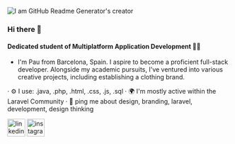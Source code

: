 ![I am GitHub Readme Generator's creator](https://i.ibb.co/GRc4S5W/Capa-2.jpg)
### Hi there 👋
#### Dedicated student of Multiplatform Application Development 🧑‍🎓

- I'm Pau from Barcelona, Spain. I aspire to become a proficient full-stack developer. Alongside my academic pursuits, I've ventured into various creative projects, including establishing a clothing brand.

· ⚙️ I use: .java, .php, .html, .css, .js, .sql
· 🌍 I'm mostly active within the Laravel Community
· 💬 ping me about design, branding, laravel, development, design thinking

[<img src='https://cdn.jsdelivr.net/npm/simple-icons@3.0.1/icons/linkedin.svg' alt='linkedin' height='40'>](https://www.linkedin.com/in/pau-carrera-nonales-b68a62297/)  [<img src='https://cdn.jsdelivr.net/npm/simple-icons@3.0.1/icons/instagram.svg' alt='instagram' height='40'>](https://www.instagram.com/pauxned/)  


